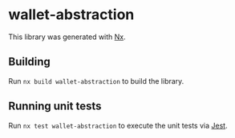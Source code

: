 # wallet-abstraction

This library was generated with [Nx](https://nx.dev).

## Building

Run `nx build wallet-abstraction` to build the library.

## Running unit tests

Run `nx test wallet-abstraction` to execute the unit tests via [Jest](https://jestjs.io).
